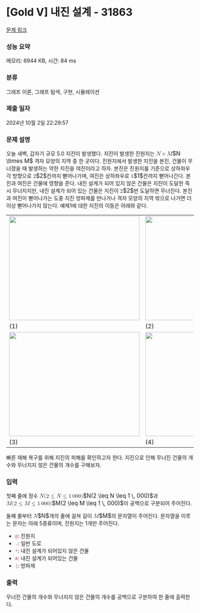 # [Gold V] 내진 설계 - 31863 

[문제 링크](https://www.acmicpc.net/problem/31863) 

### 성능 요약

메모리: 6944 KB, 시간: 84 ms

### 분류

그래프 이론, 그래프 탐색, 구현, 시뮬레이션

### 제출 일자

2024년 10월 2일 22:29:57

### 문제 설명

<p>오늘 새벽, 갑자기 규모 5.0 지진이 발생했다. 지진이 발생한 진원지는 <mjx-container class="MathJax" jax="CHTML" style="font-size: 109%; position: relative;"><mjx-math class="MJX-TEX" aria-hidden="true"><mjx-mi class="mjx-i"><mjx-c class="mjx-c1D441 TEX-I"></mjx-c></mjx-mi><mjx-mo class="mjx-n" space="3"><mjx-c class="mjx-cD7"></mjx-c></mjx-mo><mjx-mi class="mjx-i" space="3"><mjx-c class="mjx-c1D440 TEX-I"></mjx-c></mjx-mi></mjx-math><mjx-assistive-mml unselectable="on" display="inline"><math xmlns="http://www.w3.org/1998/Math/MathML"><mi>N</mi><mo>×</mo><mi>M</mi></math></mjx-assistive-mml><span aria-hidden="true" class="no-mathjax mjx-copytext">$N \times M$</span></mjx-container> 격자 모양의 지역 중 한 곳이다. 진원지에서 발생한 지진을 본진, 건물이 무너졌을 때 발생하는 약한 지진을 여진이라고 하자. 본진은 진원지를 기준으로 상하좌우 각 방향으로 <mjx-container class="MathJax" jax="CHTML" style="font-size: 109%; position: relative;"><mjx-math class="MJX-TEX" aria-hidden="true"><mjx-mn class="mjx-n"><mjx-c class="mjx-c32"></mjx-c></mjx-mn></mjx-math><mjx-assistive-mml unselectable="on" display="inline"><math xmlns="http://www.w3.org/1998/Math/MathML"><mn>2</mn></math></mjx-assistive-mml><span aria-hidden="true" class="no-mathjax mjx-copytext">$2$</span></mjx-container>칸까지 뻗어나가며, 여진은 상하좌우로 <mjx-container class="MathJax" jax="CHTML" style="font-size: 109%; position: relative;"><mjx-math class="MJX-TEX" aria-hidden="true"><mjx-mn class="mjx-n"><mjx-c class="mjx-c31"></mjx-c></mjx-mn></mjx-math><mjx-assistive-mml unselectable="on" display="inline"><math xmlns="http://www.w3.org/1998/Math/MathML"><mn>1</mn></math></mjx-assistive-mml><span aria-hidden="true" class="no-mathjax mjx-copytext">$1$</span></mjx-container>칸까지 뻗어나간다. 본진과 여진은 건물에 영향을 준다. 내진 설계가 되어 있지 않은 건물은 지진이 도달한 즉시 무너지지만, 내진 설계가 되어 있는 건물은 지진이 <mjx-container class="MathJax" jax="CHTML" style="font-size: 109%; position: relative;"><mjx-math class="MJX-TEX" aria-hidden="true"><mjx-mn class="mjx-n"><mjx-c class="mjx-c32"></mjx-c></mjx-mn></mjx-math><mjx-assistive-mml unselectable="on" display="inline"><math xmlns="http://www.w3.org/1998/Math/MathML"><mn>2</mn></math></mjx-assistive-mml><span aria-hidden="true" class="no-mathjax mjx-copytext">$2$</span></mjx-container>번 도달하면 무너진다. 본진과 여진이 뻗어나가는 도중 지진 방파제를 만나거나 격자 모양의 지역 밖으로 나가면 더 이상 뻗어나가지 않는다. 예제1에 대한 지진의 이동은 아래와 같다.</p>

<table class="table table-bordered td-center">
	<tbody>
		<tr>
			<td><img alt="" src="https://upload.acmicpc.net/02a8ce92-6ede-4135-954d-5d1ae1b24382/-/preview/" style="height: 280px; width: 350px;"></td>
			<td><img alt="" src="https://upload.acmicpc.net/6a017858-7fd6-4d74-879a-74bb385cc644/-/preview/" style="height: 280px; width: 350px;"></td>
		</tr>
		<tr>
			<td>(1)</td>
			<td>(2)</td>
		</tr>
		<tr>
			<td><img alt="" src="https://upload.acmicpc.net/ca699ab7-5423-42ca-820e-6b93e0ab7061/-/preview/" style="height: 280px; width: 350px;"></td>
			<td><img alt="" src="https://upload.acmicpc.net/49a05ff1-9486-4994-b64e-0ea65b9c3fa9/-/preview/" style="height: 280px; width: 350px;"></td>
		</tr>
		<tr>
			<td>(3)</td>
			<td>(4)</td>
		</tr>
	</tbody>
</table>

<p>빠른 재해 복구를 위해 지진의 피해를 확인하고자 한다. 지진으로 인해 무너진 건물의 개수와 무너지지 않은 건물의 개수를 구해보자.</p>

### 입력 

 <p>첫째 줄에 정수 <mjx-container class="MathJax" jax="CHTML" style="font-size: 109%; position: relative;"><mjx-math class="MJX-TEX" aria-hidden="true"><mjx-mi class="mjx-i"><mjx-c class="mjx-c1D441 TEX-I"></mjx-c></mjx-mi><mjx-mo class="mjx-n"><mjx-c class="mjx-c28"></mjx-c></mjx-mo><mjx-mn class="mjx-n"><mjx-c class="mjx-c32"></mjx-c></mjx-mn><mjx-mo class="mjx-n" space="4"><mjx-c class="mjx-c2264"></mjx-c></mjx-mo><mjx-mi class="mjx-i" space="4"><mjx-c class="mjx-c1D441 TEX-I"></mjx-c></mjx-mi><mjx-mo class="mjx-n" space="4"><mjx-c class="mjx-c2264"></mjx-c></mjx-mo><mjx-mn class="mjx-n" space="4"><mjx-c class="mjx-c31"></mjx-c></mjx-mn><mjx-mstyle><mjx-mspace style="width: 0.167em;"></mjx-mspace></mjx-mstyle><mjx-mn class="mjx-n"><mjx-c class="mjx-c30"></mjx-c><mjx-c class="mjx-c30"></mjx-c><mjx-c class="mjx-c30"></mjx-c></mjx-mn><mjx-mo class="mjx-n"><mjx-c class="mjx-c29"></mjx-c></mjx-mo></mjx-math><mjx-assistive-mml unselectable="on" display="inline"><math xmlns="http://www.w3.org/1998/Math/MathML"><mi>N</mi><mo stretchy="false">(</mo><mn>2</mn><mo>≤</mo><mi>N</mi><mo>≤</mo><mn>1</mn><mstyle scriptlevel="0"><mspace width="0.167em"></mspace></mstyle><mn>000</mn><mo stretchy="false">)</mo></math></mjx-assistive-mml><span aria-hidden="true" class="no-mathjax mjx-copytext">$N(2 \leq N \leq 1 \, 000)$</span></mjx-container>과 <mjx-container class="MathJax" jax="CHTML" style="font-size: 109%; position: relative;"><mjx-math class="MJX-TEX" aria-hidden="true"><mjx-mi class="mjx-i"><mjx-c class="mjx-c1D440 TEX-I"></mjx-c></mjx-mi><mjx-mo class="mjx-n"><mjx-c class="mjx-c28"></mjx-c></mjx-mo><mjx-mn class="mjx-n"><mjx-c class="mjx-c32"></mjx-c></mjx-mn><mjx-mo class="mjx-n" space="4"><mjx-c class="mjx-c2264"></mjx-c></mjx-mo><mjx-mi class="mjx-i" space="4"><mjx-c class="mjx-c1D440 TEX-I"></mjx-c></mjx-mi><mjx-mo class="mjx-n" space="4"><mjx-c class="mjx-c2264"></mjx-c></mjx-mo><mjx-mn class="mjx-n" space="4"><mjx-c class="mjx-c31"></mjx-c></mjx-mn><mjx-mstyle><mjx-mspace style="width: 0.167em;"></mjx-mspace></mjx-mstyle><mjx-mn class="mjx-n"><mjx-c class="mjx-c30"></mjx-c><mjx-c class="mjx-c30"></mjx-c><mjx-c class="mjx-c30"></mjx-c></mjx-mn><mjx-mo class="mjx-n"><mjx-c class="mjx-c29"></mjx-c></mjx-mo></mjx-math><mjx-assistive-mml unselectable="on" display="inline"><math xmlns="http://www.w3.org/1998/Math/MathML"><mi>M</mi><mo stretchy="false">(</mo><mn>2</mn><mo>≤</mo><mi>M</mi><mo>≤</mo><mn>1</mn><mstyle scriptlevel="0"><mspace width="0.167em"></mspace></mstyle><mn>000</mn><mo stretchy="false">)</mo></math></mjx-assistive-mml><span aria-hidden="true" class="no-mathjax mjx-copytext">$M(2 \leq M \leq 1 \, 000)$</span></mjx-container>이 공백으로 구분되어 주어진다.</p>

<p>둘째 줄부터 <mjx-container class="MathJax" jax="CHTML" style="font-size: 109%; position: relative;"><mjx-math class="MJX-TEX" aria-hidden="true"><mjx-mi class="mjx-i"><mjx-c class="mjx-c1D441 TEX-I"></mjx-c></mjx-mi></mjx-math><mjx-assistive-mml unselectable="on" display="inline"><math xmlns="http://www.w3.org/1998/Math/MathML"><mi>N</mi></math></mjx-assistive-mml><span aria-hidden="true" class="no-mathjax mjx-copytext">$N$</span></mjx-container>개의 줄에 걸쳐 길이 <mjx-container class="MathJax" jax="CHTML" style="font-size: 109%; position: relative;"><mjx-math class="MJX-TEX" aria-hidden="true"><mjx-mi class="mjx-i"><mjx-c class="mjx-c1D440 TEX-I"></mjx-c></mjx-mi></mjx-math><mjx-assistive-mml unselectable="on" display="inline"><math xmlns="http://www.w3.org/1998/Math/MathML"><mi>M</mi></math></mjx-assistive-mml><span aria-hidden="true" class="no-mathjax mjx-copytext">$M$</span></mjx-container>의 문자열이 주어진다. 문자열을 이루는 문자는 아래 5종류이며, 진원지는 1개만 주어진다.</p>

<ul>
	<li><span style="color:#e74c3c;"><code>@</code></span>: 진원지</li>
	<li><span style="color:#e74c3c;"><code>.</code></span>: 일반 도로</li>
	<li><span style="color:#e74c3c;"><code>*</code></span>: 내진 설계가 되어있지 않은 건물</li>
	<li><span style="color:#e74c3c;"><code>#</code></span>: 내진 설계가 되어있는 건물</li>
	<li><span style="color:#e74c3c;"><code>|</code></span>: 방파제</li>
</ul>

### 출력 

 <p>무너진 건물의 개수와 무너지지 않은 건물의 개수를 공백으로 구분하여 한 줄에 출력한다.</p>

